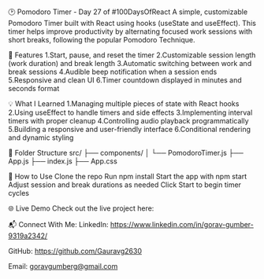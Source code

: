 🕑 Pomodoro Timer - Day 27 of #100DaysOfReact
A simple, customizable Pomodoro Timer built with React using hooks (useState and useEffect). This timer helps improve productivity by alternating focused work sessions with short breaks, following the popular Pomodoro Technique.

🚀 Features
1.Start, pause, and reset the timer
2.Customizable session length (work duration) and break length
3.Automatic switching between work and break sessions
4.Audible beep notification when a session ends
5.Responsive and clean UI
6.Timer countdown displayed in minutes and seconds format

💡 What I Learned
1.Managing multiple pieces of state with React hooks
2.Using useEffect to handle timers and side effects
3.Implementing interval timers with proper cleanup
4.Controlling audio playback programmatically
5.Building a responsive and user-friendly interface
6.Conditional rendering and dynamic styling

📁 Folder Structure
src/
├── components/
│   └── PomodoroTimer.js
├── App.js
├── index.js
├── App.css

🔧 How to Use
Clone the repo
Run npm install
Start the app with npm start
Adjust session and break durations as needed
Click Start to begin timer cycles

🌐 Live Demo
Check out the live project here:


📬 Connect With Me:
LinkedIn: https://www.linkedin.com/in/gorav-gumber-9319a2342/

GitHub: https://github.com/Gauravg2630

Email: goravgumberg@gmail.com

